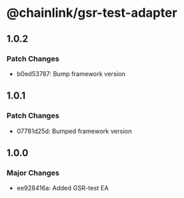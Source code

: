 # @chainlink/gsr-test-adapter

## 1.0.2

### Patch Changes

- b0ed53787: Bump framework version

## 1.0.1

### Patch Changes

- 07781d25d: Bumped framework version

## 1.0.0

### Major Changes

- ee928416a: Added GSR-test EA
